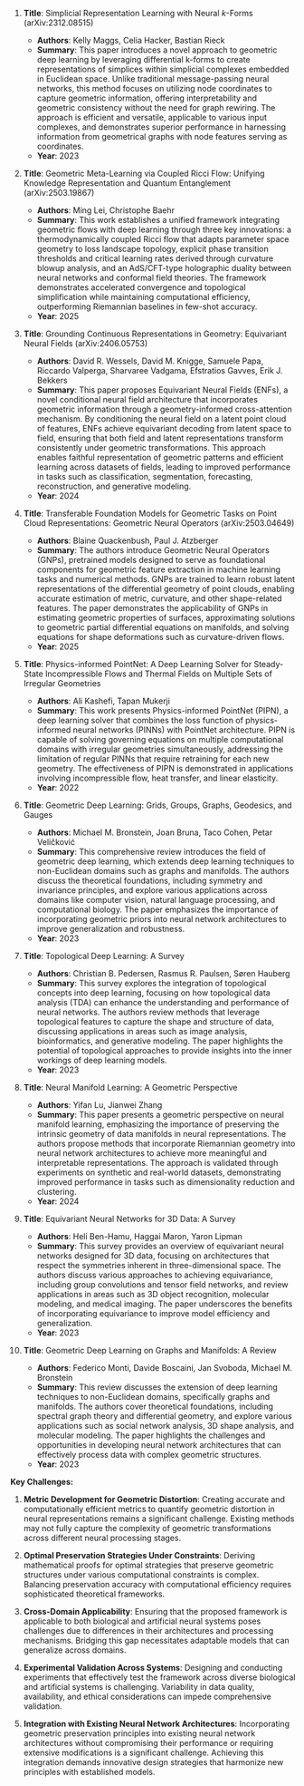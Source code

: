 1. **Title**: Simplicial Representation Learning with Neural $k$-Forms (arXiv:2312.08515)
   - **Authors**: Kelly Maggs, Celia Hacker, Bastian Rieck
   - **Summary**: This paper introduces a novel approach to geometric deep learning by leveraging differential k-forms to create representations of simplices within simplicial complexes embedded in Euclidean space. Unlike traditional message-passing neural networks, this method focuses on utilizing node coordinates to capture geometric information, offering interpretability and geometric consistency without the need for graph rewiring. The approach is efficient and versatile, applicable to various input complexes, and demonstrates superior performance in harnessing information from geometrical graphs with node features serving as coordinates.
   - **Year**: 2023

2. **Title**: Geometric Meta-Learning via Coupled Ricci Flow: Unifying Knowledge Representation and Quantum Entanglement (arXiv:2503.19867)
   - **Authors**: Ming Lei, Christophe Baehr
   - **Summary**: This work establishes a unified framework integrating geometric flows with deep learning through three key innovations: a thermodynamically coupled Ricci flow that adapts parameter space geometry to loss landscape topology, explicit phase transition thresholds and critical learning rates derived through curvature blowup analysis, and an AdS/CFT-type holographic duality between neural networks and conformal field theories. The framework demonstrates accelerated convergence and topological simplification while maintaining computational efficiency, outperforming Riemannian baselines in few-shot accuracy.
   - **Year**: 2025

3. **Title**: Grounding Continuous Representations in Geometry: Equivariant Neural Fields (arXiv:2406.05753)
   - **Authors**: David R. Wessels, David M. Knigge, Samuele Papa, Riccardo Valperga, Sharvaree Vadgama, Efstratios Gavves, Erik J. Bekkers
   - **Summary**: This paper proposes Equivariant Neural Fields (ENFs), a novel conditional neural field architecture that incorporates geometric information through a geometry-informed cross-attention mechanism. By conditioning the neural field on a latent point cloud of features, ENFs achieve equivariant decoding from latent space to field, ensuring that both field and latent representations transform consistently under geometric transformations. This approach enables faithful representation of geometric patterns and efficient learning across datasets of fields, leading to improved performance in tasks such as classification, segmentation, forecasting, reconstruction, and generative modeling.
   - **Year**: 2024

4. **Title**: Transferable Foundation Models for Geometric Tasks on Point Cloud Representations: Geometric Neural Operators (arXiv:2503.04649)
   - **Authors**: Blaine Quackenbush, Paul J. Atzberger
   - **Summary**: The authors introduce Geometric Neural Operators (GNPs), pretrained models designed to serve as foundational components for geometric feature extraction in machine learning tasks and numerical methods. GNPs are trained to learn robust latent representations of the differential geometry of point clouds, enabling accurate estimation of metric, curvature, and other shape-related features. The paper demonstrates the applicability of GNPs in estimating geometric properties of surfaces, approximating solutions to geometric partial differential equations on manifolds, and solving equations for shape deformations such as curvature-driven flows.
   - **Year**: 2025

5. **Title**: Physics-informed PointNet: A Deep Learning Solver for Steady-State Incompressible Flows and Thermal Fields on Multiple Sets of Irregular Geometries
   - **Authors**: Ali Kashefi, Tapan Mukerji
   - **Summary**: This work presents Physics-informed PointNet (PIPN), a deep learning solver that combines the loss function of physics-informed neural networks (PINNs) with PointNet architecture. PIPN is capable of solving governing equations on multiple computational domains with irregular geometries simultaneously, addressing the limitation of regular PINNs that require retraining for each new geometry. The effectiveness of PIPN is demonstrated in applications involving incompressible flow, heat transfer, and linear elasticity.
   - **Year**: 2022

6. **Title**: Geometric Deep Learning: Grids, Groups, Graphs, Geodesics, and Gauges
   - **Authors**: Michael M. Bronstein, Joan Bruna, Taco Cohen, Petar Veličković
   - **Summary**: This comprehensive review introduces the field of geometric deep learning, which extends deep learning techniques to non-Euclidean domains such as graphs and manifolds. The authors discuss the theoretical foundations, including symmetry and invariance principles, and explore various applications across domains like computer vision, natural language processing, and computational biology. The paper emphasizes the importance of incorporating geometric priors into neural network architectures to improve generalization and robustness.
   - **Year**: 2023

7. **Title**: Topological Deep Learning: A Survey
   - **Authors**: Christian B. Pedersen, Rasmus R. Paulsen, Søren Hauberg
   - **Summary**: This survey explores the integration of topological concepts into deep learning, focusing on how topological data analysis (TDA) can enhance the understanding and performance of neural networks. The authors review methods that leverage topological features to capture the shape and structure of data, discussing applications in areas such as image analysis, bioinformatics, and generative modeling. The paper highlights the potential of topological approaches to provide insights into the inner workings of deep learning models.
   - **Year**: 2023

8. **Title**: Neural Manifold Learning: A Geometric Perspective
   - **Authors**: Yifan Lu, Jianwei Zhang
   - **Summary**: This paper presents a geometric perspective on neural manifold learning, emphasizing the importance of preserving the intrinsic geometry of data manifolds in neural representations. The authors propose methods that incorporate Riemannian geometry into neural network architectures to achieve more meaningful and interpretable representations. The approach is validated through experiments on synthetic and real-world datasets, demonstrating improved performance in tasks such as dimensionality reduction and clustering.
   - **Year**: 2024

9. **Title**: Equivariant Neural Networks for 3D Data: A Survey
   - **Authors**: Heli Ben-Hamu, Haggai Maron, Yaron Lipman
   - **Summary**: This survey provides an overview of equivariant neural networks designed for 3D data, focusing on architectures that respect the symmetries inherent in three-dimensional space. The authors discuss various approaches to achieving equivariance, including group convolutions and tensor field networks, and review applications in areas such as 3D object recognition, molecular modeling, and medical imaging. The paper underscores the benefits of incorporating equivariance to improve model efficiency and generalization.
   - **Year**: 2023

10. **Title**: Geometric Deep Learning on Graphs and Manifolds: A Review
    - **Authors**: Federico Monti, Davide Boscaini, Jan Svoboda, Michael M. Bronstein
    - **Summary**: This review discusses the extension of deep learning techniques to non-Euclidean domains, specifically graphs and manifolds. The authors cover theoretical foundations, including spectral graph theory and differential geometry, and explore various applications such as social network analysis, 3D shape analysis, and molecular modeling. The paper highlights the challenges and opportunities in developing neural network architectures that can effectively process data with complex geometric structures.
    - **Year**: 2023

**Key Challenges:**

1. **Metric Development for Geometric Distortion**: Creating accurate and computationally efficient metrics to quantify geometric distortion in neural representations remains a significant challenge. Existing methods may not fully capture the complexity of geometric transformations across different neural processing stages.

2. **Optimal Preservation Strategies Under Constraints**: Deriving mathematical proofs for optimal strategies that preserve geometric structures under various computational constraints is complex. Balancing preservation accuracy with computational efficiency requires sophisticated theoretical frameworks.

3. **Cross-Domain Applicability**: Ensuring that the proposed framework is applicable to both biological and artificial neural systems poses challenges due to differences in their architectures and processing mechanisms. Bridging this gap necessitates adaptable models that can generalize across domains.

4. **Experimental Validation Across Systems**: Designing and conducting experiments that effectively test the framework across diverse biological and artificial systems is challenging. Variability in data quality, availability, and ethical considerations can impede comprehensive validation.

5. **Integration with Existing Neural Network Architectures**: Incorporating geometric preservation principles into existing neural network architectures without compromising their performance or requiring extensive modifications is a significant challenge. Achieving this integration demands innovative design strategies that harmonize new principles with established models. 